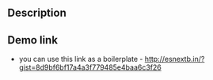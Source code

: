 ## Description

## Demo link

* you can use this link as a boilerplate - 
http://esnextb.in/?gist=8d9bf6bf17a4a3f779485e4baa6c3f26
